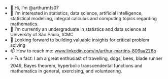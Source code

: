 - 👋 Hi, I’m @arthurmfs07
- 👀 I’m interested in statistics, data science, artificial intelligence, statistical modelling, integral calculus and computing topics regarding mathematics.  
- 🌱 I’m currently an undergraduate in statistics and data science at University of São Paulo, ICMC
- 💞️ Looking forward to building valuable insights for critical problem solving
- 📫 How to reach me: www.linkedin.com/in/arthur-martins-809aa226b
- ⚡ Fun fact: I am a great enthusiast of travelling, dogs, bees, blade runner 2049, Bayes theorem, hyperbolic transcendental functions and mathematics in general, exercising, and volunteering.

<!---
arthurmfs07/arthurmfs07 is a ✨ special ✨ repository because its `README.md` (this file) appears on your GitHub profile.
You can click the Preview link to take a look at your changes.
--->
